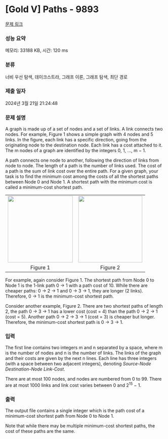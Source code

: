 # [Gold V] Paths - 9893 

[문제 링크](https://www.acmicpc.net/problem/9893) 

### 성능 요약

메모리: 33188 KB, 시간: 120 ms

### 분류

너비 우선 탐색, 데이크스트라, 그래프 이론, 그래프 탐색, 최단 경로

### 제출 일자

2024년 3월 21일 21:24:48

### 문제 설명

<p>A graph is made up of a set of nodes and a set of links. A link connects two nodes. For example, Figure 1 shows a simple graph with 4 nodes and 5 links. In the figure, each link has a specific direction, going from the originating node to the destination node. Each link has a cost attached to it. The m nodes of a graph are identified by the integers 0, 1, ..., m − 1.</p>

<p>A path connects one node to another, following the direction of links from node to node. The length of a path is the number of links used. The cost of a path is the sum of link cost over the entire path. For a given graph, your task is to find the minimum cost among the costs of all the shortest paths between Node 0 and Node 1. A shortest path with the minimum cost is called a minimum-cost shortest path.</p>

<table class="table table-bordered" style="width:100%;">
	<tbody>
		<tr>
			<td style="width: 50%; text-align: center;"><img alt="" src="https://upload.acmicpc.net/0a1cf379-85c2-4b76-9fd3-8b62275ca673/-/preview/" style="width: 205px; height: 210px;"></td>
			<td style="width: 50%; text-align: center;"><img alt="" src="https://upload.acmicpc.net/f1426135-e289-4001-a32e-c1f909334ba0/-/preview/" style="width: 202px; height: 210px;"></td>
		</tr>
		<tr>
			<td style="width: 50%; text-align: center;">Figure 1</td>
			<td style="width: 50%; text-align: center;">Figure 2</td>
		</tr>
	</tbody>
</table>

<p>For example, again consider Figure 1. The shortest path from Node 0 to Node 1 is the 1-link path 0 → 1 with a path cost of 10. While there are cheaper paths: 0 → 2 → 1 and 0 → 3 → 1, they are longer (2 links). Therefore, 0 → 1 is the minimum-cost shortest path.</p>

<p>Consider another example, Figure 2. There are two shortest paths of length 2, the path 0 → 3 → 1 has a lower cost (cost = 4) than the path 0 → 2 → 1 (cost = 5). Another path 0 → 2 → 3 → 1 (cost = 3) is cheaper but longer. Therefore, the minimum-cost shortest path is 0 → 3 → 1.</p>

### 입력 

 <p>The first line contains two integers m and n separated by a space, where m is the number of nodes and n is the number of links. The links of the graph and their costs are given by the next n lines. Each line has three integers (with a space between two adjacent integers), denoting <em>Source-Node Destination-Node Link-Cost</em>.</p>

<p>There are at most 100 nodes, and nodes are numbered from 0 to 99. There are at most 1000 links and link cost varies between 0 and 2<sup>15</sup> − 1.</p>

### 출력 

 <p>The output file contains a single integer which is the path cost of a minimum-cost shortest path from Node 0 to Node 1.</p>

<p>Note that while there may be multiple minimum-cost shortest paths, the cost of these paths are the same.</p>

